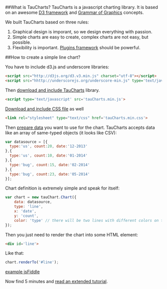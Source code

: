 ##What is TauCharts?
TauCharts is a javascript charting library. It is based on an awesome [D3 framework](http://d3js.org/) and [Grammar of Graphics](http://www.amazon.com/The-Grammar-Graphics-Statistics-Computing/dp/0387245448) concepts.

We built TauCharts based on three rules:

1. Graphical design is imporant, so we design everything with passion.
2. Simple charts are easy to create, complex charts are not easy, but possible.
3. Flexibility is important. [Plugins framework](../plugins/README.md) should be powerful.

##How to create a simple line chart?

You have to include d3.js and underscore libraries:
```html
<script src="http://d3js.org/d3.v3.min.js" charset="utf-8"></script>
<script src="hhttp://underscorejs.org/underscore-min.js" type='text/javascript'></script>
```

Then [download and include TauCharts](http://cdn.jsdelivr.net/taucharts/latest/tauCharts.min.js) library.

```html
<script type='text/javascript' src='tauCharts.min.js'>
```

[Download and include CSS file](http://cdn.jsdelivr.net/taucharts/latest/tauCharts.min.css) as well

```html
<link rel="stylesheet" type="text/css" href='tauCharts.min.css'>
```


Then [prepare data](../datasource/README.md) you want to use for the chart. TauCharts accepts data like an array of same-typed objects (it looks like CSV):


```javascript
var datasource = [{
  type:'us', count:20, date:'12-2013'
},{
  type:'us', count:10, date:'01-2014'
},{
  type:'bug', count:15, date:'02-2014'
},{
  type:'bug', count:23, date:'05-2014'
}];
```

Chart definition is extremely simple and speak for itself:

```javascript
var chart = new tauChart.Chart({
    data: datasource,
    type: 'line',
    x: 'date',
    y: 'count',
    color: 'type' // there will be two lines with different colors on the chart
});
```

Then you just need to render the chart into some HTML element:

```html
<div id='line'>
```

Like that:

```javascript
chart.renderTo('#line');
```

[example jsFiddle](http://jsfiddle.net/taucharts/u86cseky/)

Now find 5 minutes and [read an extended tutorial](5min.md).

